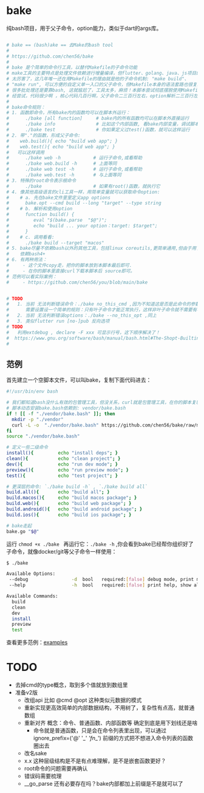 # bake

纯bash项目，用于父子命令，option能力，类似于dart的args库。

```bash

# bake == (bash)ake == 去Make的bash tool
#
# https://github.com/chen56/bake
#
# bake 是个简单的命令行工具，以替代Makefile的子命令功能
# make工具的主要特点是处理文件依赖进行增量编译，但flutter、golang、java、js项目的build工具
# 太厉害了，这几年唯一还在用Makefile的理由就是他的子命令机制: "make build"、
# "make run", 可以方便的自定义单一入口的父子命令，但Makefile本身的语法套路也很复杂，
# 很多批处理还是要靠bash, 这就尴尬了，工具太多，麻烦！本脚本尝试彻底摆脱使用Makefile。
# 经尝试，代码很少啊 ，核心代码几百行啊，父子命令二三百行左右，option解析二三百行左右，功能足够了：
#
# bake命令规则：
# 1. 函数即命令，所有bake内的函数均可以在脚本外运行：
#      ./bake [all function]     # bake内的所有函数均可以在脚本外直接运行
#      ./bake info               # 比如这个内部函数, 看bake内部变量，调试脚本用
#      ./bake test               # 你如果定义过test()函数，就可以这样运行
# 2. 带"."的函数，形成父子命令:
#    web.build(){ echo "build web app"; }
#    web.test(){ echo "build web app"; }
#   可以这样调用
#      ./bake web -h            # 运行子命令,或看帮助
#      ./bake web.build -h      # 上面等同
#      ./bake web test -h       # 运行子命令,或看帮助
#      ./bake web.test -h       # 与上面等同
# 3. 特殊的root命令表示根命令
#      ./bake                   # 如果有root()函数，就执行它
# 4. 像其他高级语言的cli工具一样，用简单变量就可以获取命令option:
#    # a. 先在bake文件里里定义app options
#      bake.opt --cmd build --long "target" --type string
#    # b. 解析和使用option
#      function build() {
#         eval "$(bake.parse  "$@")";
#         echo "build ... your option：target: $target";
#      }
#    # c. 调用看看:
#      ./bake build --target "macos"
# 5. bake尽量不依赖bash以外的其他工具，包括linux coreutils,更简单通用,但由于用了关联数组等
#    依赖bash4+
# 6. 有两种用法：
#     - 这个文件copy走，把你的脚本放到本脚本最后即可.
#     - 在你的脚本里直接curl下载本脚本后 source即可。
# 范例可以看实际案例：
#     - https://github.com/chen56/you/blob/main/bake


# TODO
#   1. 当前 无法判断错误命令：./bake no_this_cmd ,因为不知道这是否是此命令的参数，
#      需要设置设一个简单的规则：只有叶子命令才能正常执行，这样非叶子命令就不需要有参数
#   2. 当前 无法判断错误options：./bake --no_this_opt ,同上
#   3. 类似flutter run [no-]pub 反向选项
# TODO
#   利用extdebug , declare -F xxx 可显示行号，这下顺序解决了！
#  https://www.gnu.org/software/bash/manual/bash.html#The-Shopt-Builtin
#


```

## 范例

首先建立一个空脚本文件，可以叫bake，复制下面代码进去：

```bash
#!/usr/bin/env bash

# 我们都知道bash没什么有效的包管理工具，但没关系，curl就是包管理工具，在你的脚本复制下面模版
# 脚本动态安装bake.bash依赖到: vendor/bake.bash
if ! [[ -f "./vendor/bake.bash" ]]; then
  mkdir -p "./vendor"
  curl -L -o  "./vendor/bake.bash" https://github.com/chen56/bake/raw/main/bake.bash ;
fi
source "./vendor/bake.bash"

# 定义一些二级命令
install(){         echo "install deps"; }
clean(){           echo "clean project"; }
dev(){             echo "run dev mode"; }
preview(){         echo "run preview mode"; }
test(){            echo "test project"; }

# 更深层的命令: `./bake build -h` , `./bake build all`
build.all(){       echo "build all"; }
build.macos(){     echo "build macos package"; }
build.web(){       echo "build web package"; }
build.android(){   echo "build android package"; }
build.ios(){       echo "build ios package"; }

# bake走起
bake.go "$@"
```

运行 `chmod +x ./bake ` 再运行它：`./bake -h` ,你会看到bake已经帮你组织好了子命令，就像docker/git等父子命令一样使用：

```bash
$ ./bake

Available Options:
 --debug                -d  bool   required:[false] debug mode, print more internal info
 --help                 -h  bool   required:[false] print help, show all commands

Available Commands:
  build
  clean
  dev
  install
  preview
  test
```

查看更多范例：[examples](./examples)

# TODO

- 去掉cmd的type概念，取到多个值就放到数组里
- 准备v2版
  - 改组api 比如 @cmd @opt 这种类似元数据的模式
  - 重新实现更高效简单的内部数据结构，不用树了，复杂性有点高，就普通数组
  - 重新对齐 概念：命令、普通函数、内部函数等 确定到底是用下划线还是啥
    - 命令就是普通函数，只是会在命令列表里出现，可以通过 ignore_prefix=('@' '_' _'fn__') 前缀的方式把不想进入命令列表的函数圈出去
  - 改名sake
  - x.x 这种层级结构是不是有点难理解，是不是嵌套函数更好？
  - root命令的问题需要再确认
  - 错误码需要梳理
  - __go_parse 还有必要存在吗？bake内部都加上前缀是不是就可以了
